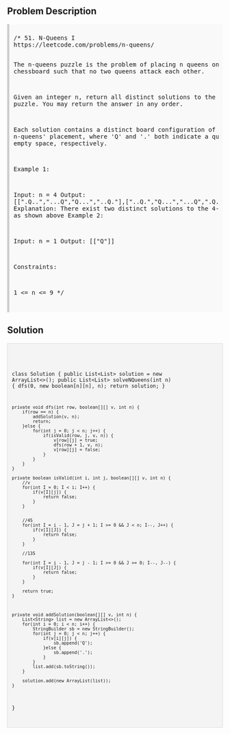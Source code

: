 <style>
  .comment-block { background-color: #f9f9f9; padding: 10px; border-left: 5px solid #ccc; }
  .code-block { background-color: #f4f4f4; padding: 10px; border: 1px solid #ddd; }
</style>

<h2>Problem Description</h2>
<div class='comment-block'>
<pre>
/* 51. N-Queens I
https://leetcode.com/problems/n-queens/

The n-queens puzzle is the problem of placing n queens on an n x n chessboard such that no two queens attack each other.

Given an integer n, return all distinct solutions to the n-queens puzzle. 
You may return the answer in any order.

Each solution contains a distinct board configuration of the n-queens' placement, 
where 'Q' and '.' both indicate a queen and an empty space, respectively.

 

Example 1:

Input: n = 4
Output: [[".Q..","...Q","Q...","..Q."],["..Q.","Q...","...Q",".Q.."]]
Explanation: There exist two distinct solutions to the 4-queens puzzle as shown above
Example 2:

Input: n = 1
Output: [["Q"]]
 

Constraints:

1 <= n <= 9
*/
</pre>
</div>

<h2>Solution</h2>
<div class='code-block'>
<pre><code class='language-java'>

class Solution {
    public List<List<String>> solution = new ArrayList<>();
    public List<List<String>> solveNQueens(int n) {
        dfs(0, new boolean[n][n], n);
        return solution;
    }
    
    private void dfs(int row, boolean[][] v, int n) {
        if(row == n) {
            addSolution(v, n);
            return;
        }else {
            for(int j = 0; j < n; j++) {
                if(isValid(row, j, v, n)) {
                    v[row][j] = true;
                    dfs(row + 1, v, n);
                    v[row][j] = false;
                }
            }
        }
    }
    
    private boolean isValid(int i, int j, boolean[][] v, int n) {
        //v
        for(int I = 0; I < i; I++) {
            if(v[I][j]) {
                return false;
            }
        }
        
        
        //45
        for(int I = i - 1, J = j + 1; I >= 0 && J < n; I--, J++) {
            if(v[I][J]) {
                return false;
            }
        }
        
        //135
        
        for(int I = i - 1, J = j - 1; I >= 0 && J >= 0; I--, J--) {
            if(v[I][J]) {
                return false;
            }
        }
        
        return true;
    }
    
    
    
    private void addSolution(boolean[][] v, int n) {
        List<String> list = new ArrayList<>();
        for(int i = 0; i < n; i++) {
            StringBuilder sb = new StringBuilder();
            for(int j = 0; j < n; j++) {
                if(v[i][j]) {
                    sb.append('Q');
                }else {
                    sb.append('.');
                }
            }
            list.add(sb.toString());
        }
        
        solution.add(new ArrayList(list));
    }
}</code></pre>
</div>
